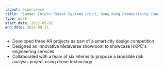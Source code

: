 ```yaml
---
layout: experience
title: "Summer Intern (Smart Systems Unit), Hong Kong Productivity Council"
type: work
start_date: 2022-06-01
end_date: 2022-08-31
---
```

- Developed three AR projects as part of a smart city design competition
- Designed an innovative Metaverse showroom to showcase HKPC's engineering services
- Collaborated with a team of six interns to propose a landslide risk analysis project using drone technology